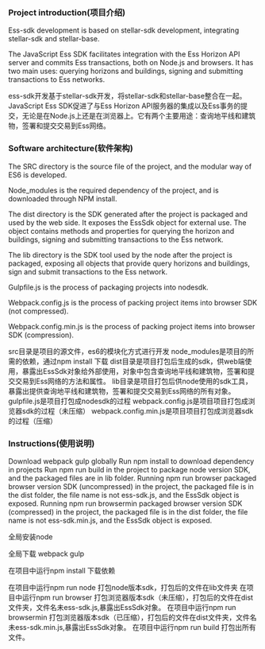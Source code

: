 
### Project introduction(项目介绍)

Ess-sdk development is based on stellar-sdk development, integrating stellar-sdk and stellar-base.

The JavaScript Ess SDK facilitates integration with the Ess Horizon API server and commits Ess transactions, both on Node.js and browsers. It has two main uses: querying horizons and buildings, signing and submitting transactions to Ess networks.

ess-sdk开发基于stellar-sdk开发，将stellar-sdk和stellar-base整合在一起。
JavaScript Ess SDK促进了与Ess Horizon API服务器的集成以及Ess事务的提交，无论是在Node.js上还是在浏览器上。它有两个主要用途：查询地平线和建筑物，签署和提交交易到Ess网络。

### Software architecture(软件架构)

The SRC directory is the source file of the project, and the modular way of ES6 is developed.

Node_modules is the required dependency of the project, and is downloaded through NPM install.

The dist directory is the SDK generated after the project is packaged and used by the web side. It exposes the EssSdk object for external use. The object contains methods and properties for querying the horizon and buildings, signing and submitting transactions to the Ess network.

The lib directory is the SDK tool used by the node after the project is packaged, exposing all objects that provide query horizons and buildings, sign and submit transactions to the Ess network.

Gulpfile.js is the process of packaging projects into nodesdk.

Webpack.config.js is the process of packing project items into browser SDK (not compressed).

Webpack.config.min.js is the process of packing project items into browser SDK (compression).

src目录是项目的源文件，es6的模块化方式进行开发
node_modules是项目的所需的依赖，通过npm install 下载
dist目录是项目打包后生成的sdk，供web端使用，暴露出EssSdk对象给外部使用，对象中包含查询地平线和建筑物，签署和提交交易到Ess网络的方法和属性。
lib目录是项目打包后供node使用的sdk工具，暴露出提供查询地平线和建筑物，签署和提交交易到Ess网络的所有对象。
gulpfile.js是项目打包成nodesdk的过程
webpack.config.js是项目项目打包成浏览器sdk的过程（未压缩）
webpack.config.min.js是项目项目打包成浏览器sdk的过程（压缩）

### Instructions(使用说明)

Download webpack gulp globally
Run npm install to download dependency in projects
Run npm run build in the project to package node version SDK, and the packaged files are in lib folder.
Running npm run browser packaged browser version SDK (uncompressed) in the project, the packaged file is in the dist folder, the file name is not ess-sdk.js, and the EssSdk object is exposed.
Running npm run browsermin packaged browser version SDK (compressed) in the project, the packaged file is in the dist folder, the file name is not ess-sdk.min.js, and the EssSdk object is exposed.

全局安装node

全局下载 webpack gulp

在项目中运行npm install 下载依赖

在项目中运行npm run node 打包node版本sdk，打包后的文件在lib文件夹
在项目中运行npm run browser 打包浏览器版本sdk（未压缩），打包后的文件在dist文件夹，文件名未ess-sdk.js,暴露出EssSdk对象。
在项目中运行npm run browsermin 打包浏览器版本sdk（已压缩），打包后的文件在dist文件夹，文件名未ess-sdk.min.js,暴露出EssSdk对象。
在项目中运行npm run build 打包出所有文件。
